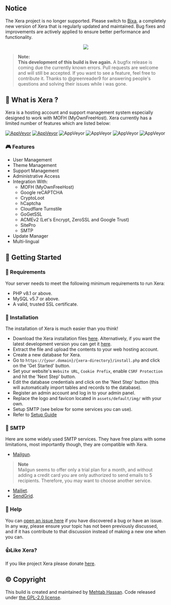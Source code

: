 ## Notice

The Xera project is no longer supported. Please switch to [Bixa](https://github.com/bixacloud/bixa), a completely new version of Xera that is regularly updated and maintained. Bug fixes and improvements are actively applied to ensure better performance and functionality.

<div align="center">
    <img src="assets/default/img/xera.png">
</div>

> **Note:**  
> **This development of this build is live again.**
> A bugfix release is coming due the currently known errors.
> Pull requests are welcome and will still be accepted. If you want to see a feature, feel free to contribute it.
> Thanks to @greenreader9 for answering people's questions and solving their issues while i was gone.

## 👀 What is Xera ?
Xera is a hosting account and support management system especially designed to work with MOFH (MyOwnFreeHost). Xera currently has a limited number of features which are listed below:

[![AppVeyor](https://img.shields.io/badge/Licence-GPL_2.0-orange)](LICENSE)
[![AppVeyor](https://img.shields.io/badge/Version-v1.3.1-informational)](https://github.com/mahtab2003/Xera/releases/latest)
![AppVeyor](https://img.shields.io/badge/Build-Passed-brightgreen)
![AppVeyor](https://img.shields.io/badge/Interface-Tabler-lightgreen)
![AppVeyor](https://img.shields.io/badge/Development-Live-brightgreen)
![AppVeyor](https://img.shields.io/badge/Dependencies-PHP,_MySQL,_cUrl-red)

### 🎮 Features
- User Management
- Theme Management
- Support Management
- Administrative Access
- Integration With:
	- MOFH (MyOwnFreeHost)
	- Google reCAPTCHA 
	- CryptoLoot
	- hCaptcha
  	- Cloudflare Turnstile
	- GoGetSSL
 	- ACMEv2 (Let's Encrypt, ZeroSSL and Google Trust)
	- SitePro
	- SMTP
- Update Manager
- Multi-lingual

## 🤸 Getting Started

### 🚅 Requirements
Your server needs to meet the following minimum requirements to run Xera:
- PHP v8.1 or above.
- MySQL v5.7 or above.
- A valid, trusted SSL certificate.

### 💾 Installation 
The installation of Xera is much easier than you think!
- Download the Xera installation files [here](https://github.com/mahtab2003/Xera/releases/latest). Alternatively, if you want the latest development version you can get it [here](https://github.com/mahtab2003/Xera/archive/refs/heads/dev.zip).
- Extract the file and upload the contents to your web hosting account. 
- Create a new database for Xera.
- Go to ```https://{your.domain}/{xera-directory}/install.php``` and click on the 'Get Started' button.
- Set your website's ```Website URL```, ```Cookie Prefix```, enable ```CSRF Protection``` and hit the 'Next Step' button.
- Edit the database credentials and click on the 'Next Step' button (this will automatically import tables and records to the database).
- Register an admin account and log in to your admin panel. 
- Replace the logo and favicon located in ```assets/default/img/``` with your own.
- Setup SMTP (see below for some services you can use).
- Refer to [Setup Guide](Setup-Guide.md)

### 📧 SMTP
Here are some widely used SMTP services. They have free plans with some limitations, most importantly though, they are compatible with Xera.
- [Mailgun](https://www.mailgun.com/). 
> **Note**  
> Mailgun seems to offer only a trial plan for a month, and without adding a credit card you are only authorized to send emails to 5 recipients. Therefore, you may want to choose another service.
- [Mailjet](https://mailjet.com/).
- [SendGrid](https://sendgrid.com/free/).

### 🤔 Help
You can [open an issue here](https://github.com/mahtab2003/Xera/issues/new) if you have discovered a bug or have an issue. In any way, please ensure your topic has not been previously discussed, and if it has contribute to that discussion instead of making a new one when you can.

### 👍Like Xera?
If you like project Xera please donate [here](https://xera.eu.org/DONATE.md).

## ©️ Copyright
This build is created and maintained by [Mehtab Hassan](https://github.com/mahtab2003). Code released under [the GPL-2.0 license](LICENSE).
